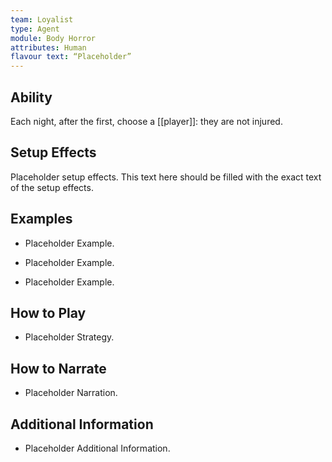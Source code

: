 ```yaml
---
team: Loyalist
type: Agent
module: Body Horror
attributes: Human
flavour text: “Placeholder”
---
```

## Ability
Each night, after the first, choose a [[player]]: they are not injured.

## Setup Effects
Placeholder setup effects. This text here should be filled with the exact text of the setup effects.

## Examples
- Placeholder Example.

- Placeholder Example.

- Placeholder Example.

## How to Play
- Placeholder Strategy.

## How to Narrate
- Placeholder Narration.

## Additional Information
- Placeholder Additional Information.